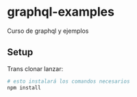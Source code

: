 # graphql-examples
Curso de graphql y ejemplos

## Setup

Trans clonar lanzar:

```bash
# esto instalará los comandos necesarios
npm install
```




